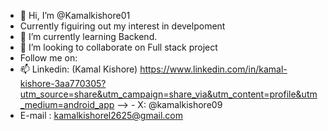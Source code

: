 - 👋 Hi, I’m @Kamalkishore01
- Currently figuiring out my interest in develpoment
- 🌱 I’m currently learning Backend.
- 💞️ I’m looking to collaborate on Full stack project
- Follow me on:
- 📫 Linkedin: (Kamal Kishore) https://www.linkedin.com/in/kamal-kishore-3aa770305?utm_source=share&utm_campaign=share_via&utm_content=profile&utm_medium=android_app
  --> - X:    @kamalkishore09
- E-mail : kamalkishorel2625@gmail.com
<!---
Kamalkishore01/Kamalkishore01 is a ✨ special ✨ repository because its `README.md` (this file) appears on your GitHub profile.
You can click the Preview link to take a look at your changes.
--->
